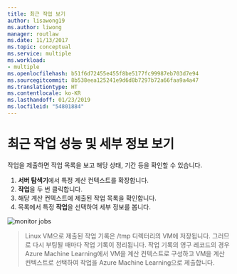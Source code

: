 ```yaml
---
title: 최근 작업 보기
author: lisawong19
ms.author: liwong
manager: routlaw
ms.date: 11/13/2017
ms.topic: conceptual
ms.service: multiple
ms.workload:
- multiple
ms.openlocfilehash: b51f6d72455e455f8be5177fc99987eb703d7e94
ms.sourcegitcommit: 8b538eea125241e9d6d8b7297b72a66faa9a4a47
ms.translationtype: HT
ms.contentlocale: ko-KR
ms.lasthandoff: 01/23/2019
ms.locfileid: "54801884"
---
```

# <a name="view-recent-job-performance-and-details"></a>최근 작업 성능 및 세부 정보 보기

작업을 제출하면 작업 목록을 보고 해당 상태, 기간 등을 확인할 수 있습니다.

1. **서버 탐색기**에서 특정 계산 컨텍스트를 확장합니다.
2. **작업**을 두 번 클릭합니다.
3. 해당 계산 컨텍스트에 제출된 작업 목록을 확인합니다.
4. 목록에서 특정 **작업**을 선택하여 세부 정보를 봅니다.

![monitor jobs](media/job-details/monitor-jobs.png)

> Linux VM으로 제출된 작업 기록은 /tmp 디렉터리의 VM에 저장됩니다. 그러므로 다시 부팅될 때마다 작업 기록이 정리됩니다. 작업 기록의 영구 레코드의 경우 Azure Machine Learning에서 VM을 계산 컨텍스트로 구성하고 VM을 계산 컨텍스트로 선택하여 작업을 Azure Machine Learning으로 제출합니다.